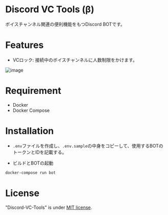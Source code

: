 # Discord VC Tools (β)

ボイスチャンネル関連の便利機能をもつDiscord BOTです。

# Features
 
- VCロック: 接続中のボイスチャンネルに人数制限をかけます。

![image](https://github.com/root-lump/Discord-VC-Tools/assets/73431007/4068c741-8c6a-4fc6-bb63-dce90d9f9f9e)
 
# Requirement
 
- Docker
- Docker Compose
 
# Installation
 
- `.env`ファイルを作成し、`.env.sample`の中身をコピーして、使用するBOTのトークンとIDを記載する。

- ビルドとBOTの起動
```bash
docker-compose run bot
```

# License

"Discord-VC-Tools" is under [MIT license](https://en.wikipedia.org/wiki/MIT_License).